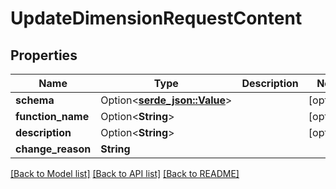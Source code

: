 # UpdateDimensionRequestContent

## Properties

Name | Type | Description | Notes
------------ | ------------- | ------------- | -------------
**schema** | Option<[**serde_json::Value**](.md)> |  | [optional]
**function_name** | Option<**String**> |  | [optional]
**description** | Option<**String**> |  | [optional]
**change_reason** | **String** |  | 

[[Back to Model list]](../README.md#documentation-for-models) [[Back to API list]](../README.md#documentation-for-api-endpoints) [[Back to README]](../README.md)


